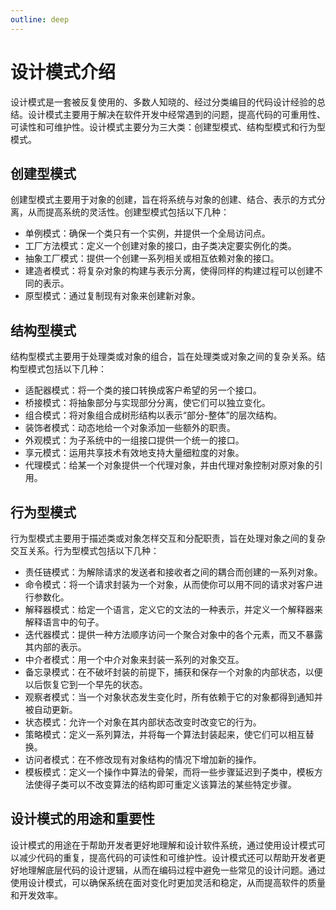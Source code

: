 ```yaml
---
outline: deep
---
```


# 设计模式介绍

设计模式‌是一套被反复使用的、多数人知晓的、经过分类编目的代码设计经验的总结。设计模式主要用于解决在软件开发中经常遇到的问题，提高代码的可重用性、可读性和可维护性。设计模式主要分为三大类：创建型模式、结构型模式和行为型模式。

## 创建型模式

创建型模式主要用于对象的创建，旨在将系统与对象的创建、结合、表示的方式分离，从而提高系统的灵活性。创建型模式包括以下几种：

* ‌单例模式‌：确保一个类只有一个实例，并提供一个全局访问点。
* ‌工厂方法模式‌：定义一个创建对象的接口，由子类决定要实例化的类。
* ‌抽象工厂模式‌：提供一个创建一系列相关或相互依赖对象的接口。
* ‌建造者模式‌：将复杂对象的构建与表示分离，使得同样的构建过程可以创建不同的表示。
* ‌原型模式‌：通过复制现有对象来创建新对象。

## 结构型模式

结构型模式主要用于处理类或对象的组合，旨在处理类或对象之间的复杂关系。结构型模式包括以下几种：

* ‌适配器模式‌：将一个类的接口转换成客户希望的另一个接口。
* ‌桥接模式‌：将抽象部分与实现部分分离，使它们可以独立变化。
* ‌组合模式‌：将对象组合成树形结构以表示“部分-整体”的层次结构。
* ‌装饰者模式‌：动态地给一个对象添加一些额外的职责。
* ‌外观模式‌：为子系统中的一组接口提供一个统一的接口。
* ‌享元模式‌：运用共享技术有效地支持大量细粒度的对象。
* 代理模式：给某一个对象提供一个代理对象，并由代理对象控制对原对象的引用。

## 行为型模式

行为型模式主要用于描述类或对象怎样交互和分配职责，旨在处理对象之间的复杂交互关系。行为型模式包括以下几种：

* ‌责任链模式‌：为解除请求的发送者和接收者之间的耦合而创建的一系列对象。
* ‌命令模式‌：将一个请求封装为一个对象，从而使你可以用不同的请求对客户进行参数化。
* ‌解释器模式‌：给定一个语言，定义它的文法的一种表示，并定义一个解释器来解释语言中的句子。
* ‌迭代器模式‌：提供一种方法顺序访问一个聚合对象中的各个元素，而又不暴露其内部的表示。
* ‌中介者模式‌：用一个中介对象来封装一系列的对象交互。
* ‌备忘录模式‌：在不破坏封装的前提下，捕获和保存一个对象的内部状态，以便以后恢复它到一个早先的状态。
* ‌观察者模式‌：当一个对象状态发生变化时，所有依赖于它的对象都得到通知并被自动更新。
* ‌状态模式‌：允许一个对象在其内部状态改变时改变它的行为。
* ‌策略模式‌：定义一系列算法，并将每一个算法封装起来，使它们可以相互替换。
* ‌访问者模式‌：在不修改现有对象结构的情况下增加新的操作。
* 模板模式：定义一个操作中算法的骨架，而将一些步骤延迟到子类中，模板方法使得子类可以不改变算法的结构即可重定义该算法的某些特定步骤。

## 设计模式的用途和重要性

设计模式的用途在于帮助开发者更好地理解和设计软件系统，通过使用设计模式可以减少代码的重复，提高代码的可读性和可维护性。设计模式还可以帮助开发者更好地理解底层代码的设计逻辑，从而在编码过程中避免一些常见的设计问题。通过使用设计模式，可以确保系统在面对变化时更加灵活和稳定，从而提高软件的质量和开发效率。

